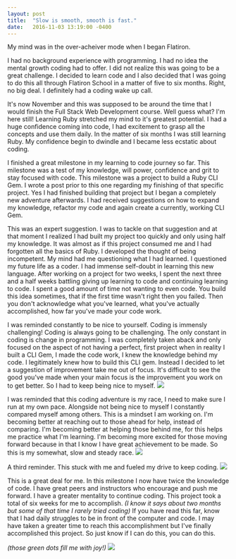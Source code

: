 ```yaml
---
layout: post
title:  "Slow is smooth, smooth is fast."
date:   2016-11-03 13:19:00 -0400
---
```


My mind was in the over-acheiver mode when I began Flatiron.

I had no background experience with programming.  I had no idea the mental growth coding had to offer.  I did not realize this was going to be a great challenge.  I decided to learn code and I also decided that I was going to do this all through Flatiron School in a matter of five to six months.  Right, no big deal.  I definitely had a coding wake up call.

It's now November and this was supposed to be around the time that I would finish the Full Stack Web Development course.  Well guess what?  I'm here still!  Learning Ruby stretched my mind to it's greatest potential.  I had a huge confidence coming into code, I had excitement to grasp all the concepts and use them daily.  In the matter of six months I was still learning Ruby.  My confidence begin to dwindle and I became less ecstatic about coding.

I finished a great milestone in my learning to code journey so far.  This milestone was a test of my knowledge, will power, confidence and grit to stay focused with code.  This milestone was a project to build a Ruby CLI Gem.  I wrote a post prior to this one regarding my finishing of that specific project. Yes I had finished building that project but I began a completely new adventure afterwards.  I had received suggestions on how to expand my knowledge, refactor my code and again create a currently, working CLI Gem.

This was an expert suggestion.  I was to tackle on that suggestion and at that moment I realized I had built my project too quickly and only using half my knowledge.  It was almost as if this project consumed me and I had forgotten all the basics of Ruby.  I developed the thought of being incompetent.  My mind had me questioning what I had learned.  I questioned my future life as a coder.  I had immense self-doubt in learning this new language.  After working on a project for two weeks, I spent the next three and a half weeks battling giving up learning to code and continuing learning to code.  I spent a good amount of time not wanting to even code.  You build this idea sometimes, that if the first time wasn't right then you failed.  Then you don't acknowledge what you've learned, what you've actually accomplished, how far you've made your code work.

I was reminded constantly to be nice to yourself.  Coding is immensly challenging!  Coding is always going to be challenging.  The only constant in coding is change in programming.  I was completely taken aback and only focused on the aspect of not having a perfect, first project when in reality I built a CLI Gem, I made the code work, I knew the knowledge behind my code.  I legitimately knew how to build this CLI gem.  Instead I decided to let a suggestion of improvement take me out of focus.  It's difficult to see the good you've made when your main focus is the improvement you work on to get better.  So I had to keep being nice to myself.
![](https://s20.postimg.org/u7ugm0sv1/nice.jpg)

I was reminded that this coding adventure is my race, I need to make sure I run at my own pace.  Alongside not being nice to myself I constantly compared myself among others.  This is a mindset I am working on.  I'm becoming better at reaching out to those ahead for help, instead of comparing.  I'm becoming better at helping those behind me, for this helps me practice what I'm learning.  I'm becoming more excited for those moving forward because in that I know I have great achievement to be made.  So this is my somewhat, slow and steady race.
![](https://s20.postimg.org/ilackw5jx/my_race_my_pace.jpg)

A third reminder.  This stuck with me and fueled my drive to keep coding.
![](https://s20.postimg.org/q2jk03v31/rome.jpg)

This is a great deal for me.  In this milestone I now have twice the knowledge of code.  I have great peers and instructors who encourage and push me forward.  I have a greater mentality to continue coding.  This project took a total of six weeks for me to accomplish. *(I know it says about two months but some of that time I rarely tried coding)*  If you have read this far, know that I had daily struggles to be in front of the computer and code.  I may have taken a greater time to reach this accomplishment but I've finally accomplished this project.  So just know if I can do this, you can do this.

*(those green dots fill me with joy!)*
![](https://s20.postimg.org/sxwn6yz31/project.jpg)
